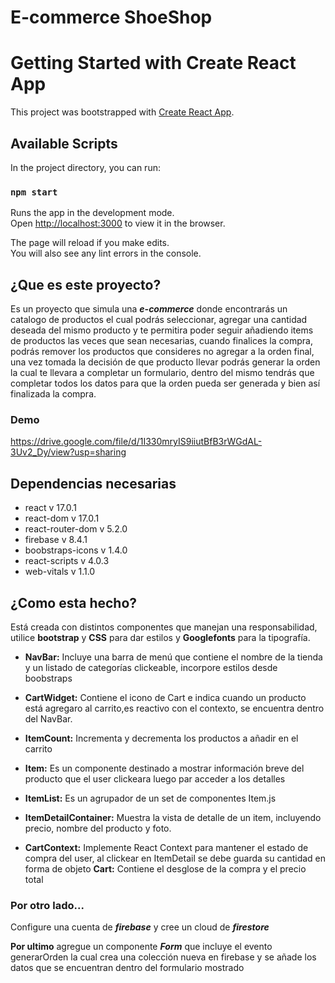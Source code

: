 # E-commerce ShoeShop
# Getting Started with Create React App

This project was bootstrapped with [Create React App](https://github.com/facebook/create-react-app).

## Available Scripts

In the project directory, you can run:

### `npm start`

Runs the app in the development mode.\
Open [http://localhost:3000](http://localhost:3000) to view it in the browser.

The page will reload if you make edits.\
You will also see any lint errors in the console.

## ¿Que es este proyecto? 

Es un proyecto que simula una ***e-commerce*** donde encontrarás un catalogo de productos el cual podrás seleccionar, agregar una cantidad deseada del mismo producto y te permitira poder seguir añadiendo items de productos las veces que sean necesarias, cuando finalices la compra, podrás remover los productos que consideres no agregar a la orden final, una vez tomada la decisión de que producto llevar podrás generar la orden la cual te llevara a completar un formulario, dentro del mismo tendrás que completar todos los datos para que la orden pueda ser generada y bien así finalizada la compra. 

### Demo
https://drive.google.com/file/d/1I330mryIS9iiutBfB3rWGdAL-3Uv2_Dy/view?usp=sharing

## Dependencias necesarias

- react v 17.0.1
- react-dom v 17.0.1
- react-router-dom v 5.2.0
- firebase v 8.4.1
- boobstraps-icons v 1.4.0
- react-scripts v 4.0.3
- web-vitals v 1.1.0

## ¿Como esta hecho?

Está creada con distintos componentes que manejan una responsabilidad, utilice __bootstrap__ y __CSS__ para dar estilos y __Googlefonts__ para la tipografía.

- __NavBar:__  Incluye una barra de menú que contiene el nombre de la tienda y un listado de categorías clickeable, incorpore estilos desde boobstraps


- __CartWidget:__ Contiene el icono de Cart e indica cuando un producto está agregaro al carrito,es reactivo con el contexto, se encuentra dentro del NavBar. 
- __ItemCount:__ Incrementa y decrementa los productos a añadir en el carrito
- __Item:__ Es un componente destinado a mostrar información breve del producto que el user clickeara luego par acceder a los detalles 
- __ItemList:__ Es un agrupador de un set de componentes Item.js
- __ItemDetailContainer:__ Muestra la vista de detalle de un item, incluyendo precio, nombre del producto y foto. 
- __CartContext:__ Implemente React Context para mantener el estado de compra del user, al clickear en ItemDetail se debe guarda su cantidad en forma de objeto
__Cart:__  Contiene el desglose de la compra y el precio total

### Por otro lado... 

Configure una cuenta de ***firebase*** y cree un cloud de ***firestore*** 

**Por ultimo** agregue un componente ***Form*** que incluye el evento generarOrden la cual crea una colección nueva en firebase y se añade los datos que se encuentran dentro del formulario mostrado